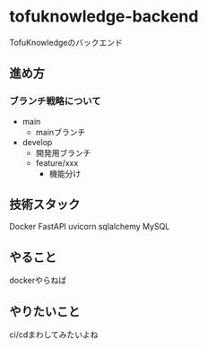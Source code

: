 # tofuknowledge-backend

TofuKnowledgeのバックエンド

## 進め方

### ブランチ戦略について

- main
  - mainブランチ
- develop
  - 開発用ブランチ
  - feature/xxx
    - 機能分け

## 技術スタック

Docker
FastAPI
uvicorn
sqlalchemy
MySQL

## やること

dockerやらねば

## やりたいこと

ci/cdまわしてみたいよね
